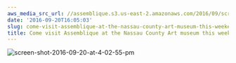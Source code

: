 ```yaml
---
aws_media_src_url: //assemblique.s3.us-east-2.amazonaws.com/2016/09/screen-shot-2016-09-20-at-4-02-55-pm.png
date: '2016-09-20T16:05:03'
slug: come-visit-assemblique-at-the-nassau-county-art-museum-this-weekend-924-and-925
title: Come visit Assemblique at the Nassau County Art museum this weekend, 9/24 and 9/25
---
```


 ![screen-shot-2016-09-20-at-4-02-55-pm](//assemblique.s3.us-east-2.amazonaws.com/2016/09/screen-shot-2016-09-20-at-4-02-55-pm.png?w=602)